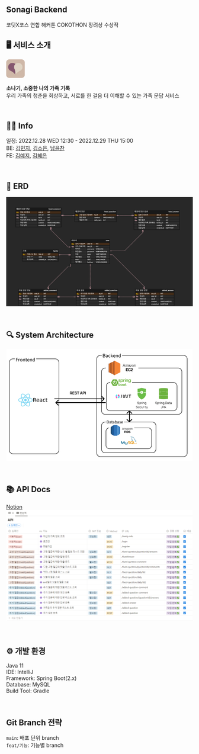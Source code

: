 ## Sonagi Backend 
코딧X코스 연합 해커톤 COKOTHON 장려상 수상작

## 🖥️ ️서비스 소개
<img src="docs/logo.png" width="50" height="50">

**소나기, 소중한 나의 가족 기록**   
우리 가족의 청춘을 회상하고, 서로를 한 걸음 더 이해할 수 있는 가족 문답 서비스

<br>

## 🙋‍♀️ Info     
일정: 2022.12.28 WED 12:30 - 2022.12.29 THU 15:00   
BE: [김민지](https://github.com/kminji127), [김소은](https://github.com/soeunkk), [남윤찬](https://github.com/clzlol)   
FE: [김예지](https://github.com/rla-dPwl), [김혜은](https://github.com/hyeesw)

<br>

## 📌 ERD
![erd](docs/erd.png)

<br>

## 🔍 System Architecture
![system_diagram](docs/system_diagram.png)

<br>

## 📚 API Docs
[Notion](https://soeunkk.notion.site/API-Docs-75cc505b1c464cf2bc318e182b6c33b6)
![api_docs_list](docs/api_docs_list.png)

<br>

## ⚙ 개발 환경
Java 11    
IDE: IntelliJ    
Framework: Spring Boot(2.x)    
Database: MySQL    
Build Tool: Gradle        

<br>

## Git Branch 전략
`main`: 배포 단위 branch    
`feat/기능`: 기능별 branch
